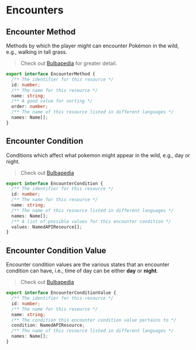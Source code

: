 # Encounters

## Encounter Method

Methods by which the player might can encounter Pokémon in the wild, e.g., walking in tall grass.

> Check out [Bulbapedia](https://bulbapedia.bulbagarden.net/wiki/Wild_Pok%C3%A9mon) for greater detail.

```ts
export interface EncounterMethod {
  /** The identifier for this resource */
  id: number;
  /** The name for this resource */
  name: string;
  /** A good value for sorting */
  order: number;
  /** The name of this resource listed in different languages */
  names: Name[];
}
```

## Encounter Condition

Conditions which affect what pokemon might appear in the wild, e.g., day or night.

> Check out [Bulbapedia](https://bulbapedia.bulbagarden.net/wiki/Time)

```ts
export interface EncounterCondition {
  /** The identifier for this resource */
  id: number;
  /** The name for this resource */
  name: string;
  /** The name of this resource listed in different languages */
  names: Name[];
  /** A list of possible values for this encounter condition */
  values: NamedAPIResource[];
}
```

## Encounter Condition Value

Encounter condition values are the various states that an encounter
condition can have, i.e., time of day can be either **day** or **night**.

> Check out [Bulbapedia](https://bulbapedia.bulbagarden.net/wiki/Time)

```ts
export interface EncounterConditionValue {
  /** The identifier for this resource */
  id: number;
  /** The name for this resource */
  name: string;
  /** The condition this encounter condition value pertains to */
  condition: NamedAPIResource;
  /** The name of this resource listed in different languages */
  names: Name[];
}
```

